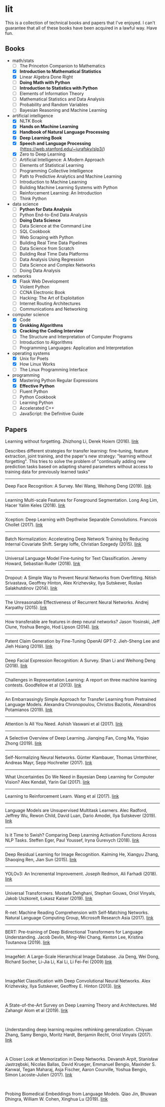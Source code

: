 # lit

This is a collection of technical books and papers that I've enjoyed. I can't guarantee that all of these books have been acquired in a lawful way. Have fun.

## Books

- math/stats
    - [ ] The Princeton Companion to Mathematics
    - [X] **Introduction to Mathematical Statistics**
    - [X] Linear Algebra Done Right
    - [ ] **Doing Math with Python**
    - [ ] **Introduction to Statistics with Python**
    - [ ] Elements of Information Theory
    - [ ] Mathematical Statistics and Data Analysis
    - [ ] Probability and Random Variables
    - [ ] Bayesian Reasoning and Machine Learning
- artificial intelligence
    - [X] NLTK Book
    - [X] **Hands on Machine Learning**
    - [X] **Handbook of Natural Language Processing**
    - [X] **Deep Learning Book**
    - [X] **Speech and Language Processing** (https://web.stanford.edu/~jurafsky/slp3/)
    - [X] Zero to Deep Learning
    - [ ] Artificial Intelligence: A Modern Approach
    - [ ] Elements of Statistical Learning
    - [ ] Programming Collective Intelligence
    - [ ] Path to Predictive Analytics and Machine Learning
    - [ ] Introduction to Machine Learning
    - [ ] Building Machine Learning Systems with Python
    - [ ] Reinforcement Learning: An Introduction
    - [ ] Think Python
- data science
    - [ ] **Python for Data Analysis**
    - [ ] Python End-to-End Data Analysis
    - [ ] **Doing Data Science**
    - [ ] Data Science at the Command Line
    - [ ] SQL Cookbook
    - [ ] Web Scraping with Python
    - [ ] Building Real Time Data Pipelines
    - [ ] Data Science from Scratch
    - [ ] Building Real Time Data Platforms
    - [ ] Data Analysis Using Regression
    - [ ] Data Science and Complex Networks
    - [ ] Doing Data Analysis
- networks
    - [X] Flask Web Development
    - [ ] Violent Python
    - [ ] CCNA Electronic Book
    - [ ] Hacking: The Art of Exploitation
    - [ ] Internet Routing Architectures
    - [ ] Communications and Networking
- computer science
    - [X] Code
    - [X] **Grokking Algorithms**
    - [X] **Cracking the Coding Interview**
    - [ ] The Structure and Interpretation of Computer Programs
    - [ ] Introduction to Algorithms
    - [ ] Programming Languages: Application and Interpretation
- operating systems
    - [X] Unix for Poets
    - [X] How Linux Works
    - [ ] The Linux Programming Interface
- programming
    - [X] Mastering Python Regular Expressions
    - [X] **Effective Python**
    - [ ] Fluent Python
    - [ ] Python Cookbook
    - [ ] Learning Python
    - [ ] Accelerated C++
    - [ ] JavaScript: the Definitive Guide

## Papers

Learning without forgetting. Zhizhong Li, Derek Hoiem (2016). [link](http://zli115.web.engr.illinois.edu/wp-content/uploads/2016/10/0479.pdf)

Describes different strategies for transfer learning: fine-tuning, feature extraction, joint training, and the paper's new strategy: "learning without forgetting". This tries to solve the problem of "continually adding new prediction tasks based on adapting shared parameters without access to training data for previously learned tasks"

<hr>

Deep Face Recognition: A Survey. Mei Wang, Weihong Deng (2019). [link](https://arxiv.org/pdf/1804.06655.pdf)

<hr>

Learning Multi-scale Features for Foreground Segmentation. Long Ang Lim, Hacer Yalim Keles (2018). [link](https://arxiv.org/pdf/1808.01477.pdf)

<hr>

Xception: Deep Learning with Depthwise Separable Convolutions. Francois Chollet (2017). [link](https://arxiv.org/pdf/1610.02357.pdf)

<hr>

Batch Normalization: Accelerating Deep Network Training by Reducing Internal Covariate Shift. Sergey Ioffe, Christian Szegedy (2015). [link](https://arxiv.org/pdf/1502.03167.pdf)

<hr>

Universal Language Model Fine-tuning for Text Classification. Jeremy Howard, Sebastian Ruder (2018). [link](https://aclweb.org/anthology/P18-1031)

<hr>

Dropout: A Simple Way to Prevent Neural Networks from Overfitting. Nitish Srivastava, Geoffrey Hinton, Alex Krizhevsky, Ilya Sutskever, Ruslan Salakhutdinov (2014). [link](http://www.cs.toronto.edu/~rsalakhu/papers/srivastava14a.pdf)

<hr>

The Unreasonable Effectiveness of Recurrent Neural Networks. Andrej Karpathy (2015). [link](https://karpathy.github.io/2015/05/21/rnn-effectiveness/)

<hr>

How transferable are features in deep neural networks? Jason Yosinski, Jeff Clune, Yoshua Bengio, Hod Lipson (2014). [link](https://arxiv.org/pdf/1411.1792.pdf)

<hr>

Patent Claim Generation by Fine-Tuning OpenAI GPT-2. Jieh-Sheng Lee and Jieh Hsiang (2019). [link](https://arxiv.org/pdf/1907.02052.pdf)

<hr>

Deep Facial Expression Recognition: A Survey. Shan Li and Weihong Deng (2018). [link](https://arxiv.org/pdf/1804.08348.pdf)

<hr>

Challenges in Representation Learning: A report on three machine learning contests. Goodfellow et al (2013). [link](https://arxiv.org/pdf/1307.0414.pdf)

<hr>

An Embarrassingly Simple Approach for Transfer Learning from Pretrained Language Models. Alexandra Chronopoulou, Christos Baziotis, Alexandros Potamianos (2019). [link](https://arxiv.org/pdf/1902.10547.pdf)

<hr>

Attention Is All You Need. Ashish Vaswani et al (2017). [link](https://arxiv.org/pdf/1706.03762.pdf)

<hr>

A Selective Overview of Deep Learning. Jianqing Fan, Cong Ma, Yiqiao Zhong (2019). [link](https://arxiv.org/pdf/1904.05526.pdf)

<hr>

Self-Normalizing Neural Networks. Günter Klambauer, Thomas Unterthiner, Andreas Mayr, Sepp Hochreiter (2017). [link](https://arxiv.org/pdf/1706.02515.pdf)

<hr>

What Uncertainties Do We Need in Bayesian Deep Learning for Computer Vision? Alex Kendall, Yarin Gal (2017). [link](https://arxiv.org/pdf/1703.04977.pdf)

<hr>

Learning to Reinforcement Learn. Wang et al (2017). [link](https://arxiv.org/pdf/1611.05763.pdf)

<hr>

Language Models are Unsupervised Multitask Learners. Alec Radford, Jeffrey Wu, Rewon Child, David Luan, Dario Amodei, Ilya Sutskever (2019). [link](https://d4mucfpksywv.cloudfront.net/better-language-models/language_models_are_unsupervised_multitask_learners.pdf)

<hr>

Is it Time to Swish? Comparing Deep Learning Activation Functions Across NLP Tasks. Steffen Eger, Paul Youssef, Iryna Gurevych (2018). [link](https://www.aclweb.org/anthology/D18-1472)

<hr>

Deep Residual Learning for Image Recognition. Kaiming He, Xiangyu Zhang, Shaoqing Ren, Jian Sun (2015). [link](https://arxiv.org/pdf/1512.03385.pdf)

<hr>

YOLOv3: An Incremental Improvement. Joseph Redmon, Ali Farhadi (2018). [link](https://arxiv.org/pdf/1804.02767.pdf)

<hr>

Universal Transformers. Mostafa Dehghani, Stephan Gouws, Oriol Vinyals, Jakob Uszkoreit, Łukasz Kaiser (2019). [link](https://arxiv.org/pdf/1807.03819.pdf)

<hr>

R-net: Machine Reading Comprehension with Self-Matching Networks. Natural Language Computing Group, Microsoft Research Asia (2017). [link](https://www.microsoft.com/en-us/research/wp-content/uploads/2017/05/r-net.pdf)

<hr>

BERT: Pre-training of Deep Bidirectional Transformers for Language Understanding. Jacob Devlin, Ming-Wei Chang, Kenton Lee, Kristina Toutanova (2019). [link](https://arxiv.org/pdf/1810.04805.pdf)

<hr>

ImageNet: A Large-Scale Hierarchical Image Database. Jia Deng, Wei Dong, Richard Socher, Li-Jia Li, Kai Li, Li Fei-Fei (2009) [link](http://www.image-net.org/papers/imagenet_cvpr09.pdf)

<br>

ImageNet Classification with Deep Convolutional Neural Networks. Alex Krizhevsky, Ilya Sutskever, Geoffrey E. Hinton (2013). [link](https://www.cs.toronto.edu/~fritz/absps/imagenet.pdf)

<br>

A State-of-the-Art Survey on Deep Learning Theory and Architectures. Md Zahangir Alom et al (2019). [link](https://www.mdpi.com/2079-9292/8/3/292/htm)

<br>

Understanding deep learning requires rethinking generalization. Chiyuan Zhang, Samy Bengio, Moritz Hardt, Benjamin Recht, Oriol Vinyals (2017). [link](https://arxiv.org/pdf/1611.03530.pdf)

<br>

A Closer Look at Memorization in Deep Networks. Devansh Arpit, Stanisław Jastrzębski, Nicolas Ballas, David Krueger, Emmanuel Bengio, Maxinder S. Kanwal, Tegan Maharaj, Asja Fischer, Aaron Courville, Yoshua Bengio, Simon Lacoste-Julien (2017). [link](https://arxiv.org/pdf/1706.05394.pdf)

<br>

Probing Biomedical Embeddings from Language Models. Qiao Jin, Bhuwan Dhingra, William W. Cohen, Xinghua Lu (2019). [link](https://www.aclweb.org/anthology/W19-2011)
